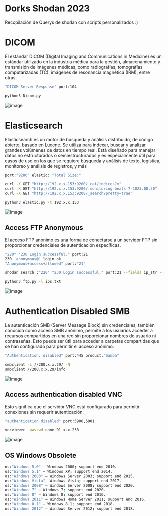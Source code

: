# Dorks Shodan 2023

Recopilación de Querys de shodan con scripts personalizados :)

# DICOM 
El estándar DICOM (Digital Imaging and Communications in Medicine) es un estándar utilizado en la industria médica para la gestión, almacenamiento y transmisión de imágenes médicas, como radiografías, tomografías computarizadas (TC), imágenes de resonancia magnética (IRM), entre otras.

```sh
"DICOM Server Response" port:104
```
```sh
python3 Dicom.py
```

![image](https://github.com/HernanRodriguez1/Exploits-Shodan/assets/66162160/29f923e0-fbde-4526-a199-fbf71cb5319f)

# Elasticsearch
Elasticsearch es un motor de búsqueda y análisis distribuido, de código abierto, basado en Lucene. Se utiliza para indexar, buscar y analizar grandes volúmenes de datos en tiempo real. Está diseñado para manejar datos no estructurados o semiestructurados y es especialmente útil para casos de uso en los que se requiere búsqueda y análisis de texto, logística, monitoreo y análisis de registros, y más

```sh
port:"9200" elastic: "Total Size:"
```
```sh
curl -X GET "http://192.x.x.153:9200/_cat/indices?v"
curl -X GET "http://192.x.x.153:9200/.monitoring-beats-7-2023.08.30"
curl -X GET "http://192.x.x.153:9200/_search?pretty=true"
```

```sh
python3 elastic.py -t 192.x.x.153
```
![image](https://github.com/HernanRodriguez1/Exploits-Shodan/assets/66162160/25dadba2-91d2-4bc6-9a91-6c238120d557)


## Access FTP Anonymous
El acceso FTP anónimo es una forma de conectarse a un servidor FTP sin proporcionar credenciales de autenticación específicas.

```sh
"220" "230 Login successful." port:21
230 'anonymous@' login ok 
"Anonymous+access+allowed" port:"21"
```

```sh
shodan search :"220" "230 Login successful." port:21 --fields ip_str --separator " " | awk '{print $1}' | cat > ips.txt
```
```sh
python3 ftp.py -l ips.txt
```
![image](https://github.com/HernanRodriguez1/Exploits-Shodan/assets/66162160/59945aef-9d89-4c2d-bbc6-a876ad1ed68d)


# Authentication Disabled SMB
La autenticación SMB (Server Message Block) sin credenciales, también conocida como acceso SMB anónimo, permite a los usuarios acceder a recursos compartidos en una red sin proporcionar nombres de usuario ni contraseñas. Esto puede ser útil para acceder a carpetas compartidas que se han configurado para permitir el acceso anónimo.

```sh
"Authentication: disabled" port:445 product:"Samba" 
```
```sh
smbclient -L //200.x.x.29/ -N  
smbclient //200.x.x.29/info
```
![image](https://github.com/HernanRodriguez1/Exploits-Shodan/assets/66162160/da427f4b-0f7b-4f2b-9b0e-326da7e78420)

## Access authentication disabled VNC
Esto significa que el servidor VNC está configurado para permitir conexiones sin requerir autenticación.

```sh
"authentication disabled" port:5900,5901
```
```sh
vncviewer -passwd none 91.x.x.238
```
![image](https://github.com/HernanRodriguez1/Dorks-Shodan-2023/assets/66162160/9e610141-1ccf-4388-92c5-c824704ca9c0)

## OS Windows Obsolete

```sh
os:"Windows 5.0" – Windows 2000; support end 2010.
os:"Windows 5.1" – Windows XP; support end 2014.
os:"Windows 2003" – Windows Server 2003; support end 2015.
os:"Windows Vista"– Windows Vista; support end 2017.
os:"Windows 2008" – Windows Server 2008; support end 2020.
os:"Windows 7" – Windows 7; support end 2020.
os:"Windows 8" – Windows 8; support end 2016.
os:"Windows 2011" – Windows Home Server 2011; support end 2016.
os:"Windows 8.1" – Windows 8.1; support end 2018.
os:"Windows 2012" – Windows Server 2012; support end 2018.
```



